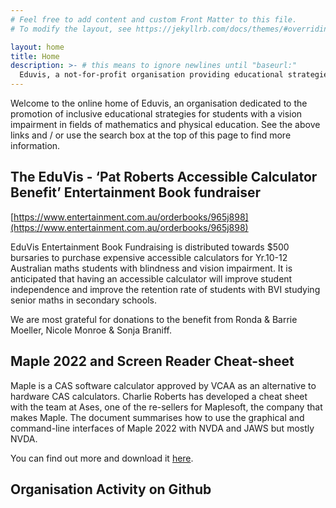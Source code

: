 ```yaml
---
# Feel free to add content and custom Front Matter to this file.
# To modify the layout, see https://jekyllrb.com/docs/themes/#overriding-theme-defaults

layout: home
title: Home
description: >- # this means to ignore newlines until "baseurl:"
  Eduvis, a not-for-profit organisation providing educational strategies for blind and vision (visually) impaired students taking up studies in mathematics and physical education within higher education.  Founded by Charlie Roberts.  Provides funding for accessible calculators, research and development of accessible CAS software calculators and presentations as a resource for VI students on available CAS solutions.
---
```


Welcome to the online home of Eduvis, an organisation dedicated to the promotion of inclusive educational strategies for students with a vision impairment in fields of mathematics and physical education.  See the above links and / or use the search box at the top of this page to find more information.

## The EduVis - &lsquo;Pat Roberts Accessible Calculator Benefit&rsquo; Entertainment Book fundraiser
[https://www.entertainment.com.au/orderbooks/965j898](https://www.entertainment.com.au/orderbooks/965j898)

<!-- Old info:
Following 10 purchases of the digital entertainment book using the above link, for each subsequent digital Entertainment Book purchase the PRACB will receive 20% of the purchase amount. Fundraising will be distributed towards:
* 40% towards purchasing accessible calculators for Australian students receiving educational vision support services. 
* 50% for EduVis to develop training and resources for Yr. 10-12 Victorian students wanting to operate CAS or Graphic calculators & software independently in VCE Maths.
* 10% to Dr. [Kyle Keane](http://www.kylekeane.com/)'s research and development towards open source accessible CAS. Kyle is an advocate of disability access and a Massachusetts Institute of Technology lecturer and research programmer. -->

EduVis Entertainment Book Fundraising is distributed towards $500 bursaries to purchase expensive accessible calculators for Yr.10-12 Australian maths students with blindness and vision impairment. 
It is anticipated that having an accessible calculator will improve student independence and improve the retention rate of students with BVI studying senior maths in secondary schools.

We are most grateful for donations to the benefit from Ronda & Barrie Moeller, Nicole Monroe & Sonja Braniff.

## Maple 2022 and Screen Reader Cheat-sheet
Maple is a CAS software calculator approved by VCAA as an alternative to hardware CAS calculators. Charlie Roberts has developed a cheat sheet with the team at Ases, one of the re-sellers for Maplesoft, the company that makes Maple. The document summarises how to use the graphical and command-line interfaces of Maple 2022 with NVDA and JAWS but mostly NVDA.

You can find out more and download it [here](/maple-2022-cheat-sheet/).

## Organisation Activity on Github
<div class="github-profile-badge" data-user="eduvis"></div>
<script src="https://cdn.jsdelivr.net/gh/Rapsssito/github-profile-badge@latest/src/widget.min.js"></script>

